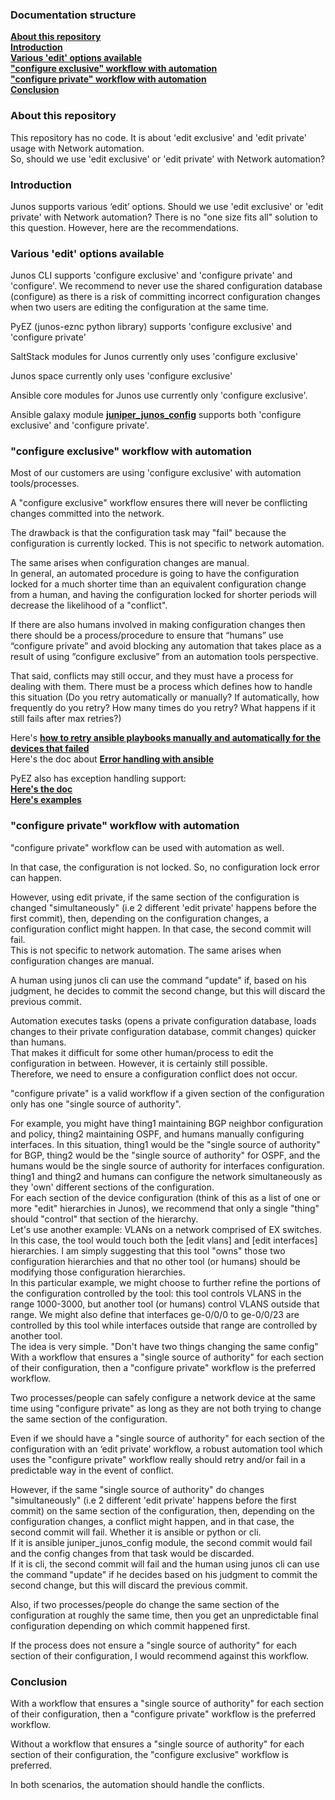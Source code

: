 ### Documentation structure
[**About this repository**](README.md#about-this-repository)  
[**Introduction**](README.md#introduction)  
[**Various 'edit' options available**](README.md#various-edit-options-available)  
[**"configure exclusive" workflow with automation**](README.md#configure-exclusive-workflow-with-automation)  
[**"configure private" workflow with automation**](README.md#configure-private-workflow-with-automation)  
[**Conclusion**](README.md#conclusion)  

### About this repository
This repository has no code. It is about 'edit exclusive' and 'edit private' usage with Network automation.  
So, should we use 'edit exclusive' or 'edit private' with Network automation?  

### Introduction  
Junos supports various ‘edit’ options. Should we use 'edit exclusive' or 'edit private' with Network automation? There is no "one size fits all" solution to this question. However, here are the recommendations.  

### Various 'edit' options available 
 
Junos CLI supports 'configure exclusive' and 'configure private' and 'configure'. We recommend to never use the shared configuration database (configure) as there is a risk of committing incorrect configuration changes when two users are editing the configuration at the same time.  
 
PyEZ (junos-eznc python library) supports 'configure exclusive' and 'configure private'  

SaltStack modules for Junos currently only uses 'configure exclusive'  

Junos space currently only uses 'configure exclusive'  

Ansible core modules for Junos use currently only 'configure exclusive'.    

Ansible galaxy module [**juniper_junos_config**](http://junos-ansible-modules.readthedocs.io/en/2.0.1/juniper_junos_config.html) supports both 'configure exclusive' and 'configure private'.    
 
### "configure exclusive" workflow with automation

Most of our customers are using 'configure exclusive' with automation tools/processes.  

A "configure exclusive" workflow ensures there will never be conflicting changes committed into the network.  

The drawback is that the configuration task may "fail" because the configuration is currently locked. This is not specific to network automation.  

The same arises when configuration changes are manual.  
In general, an automated procedure is going to have the configuration locked for a much shorter time than an equivalent configuration change from a human, and having the configuration locked for shorter periods will decrease the likelihood of a "conflict".  

If there are also humans involved in making configuration changes then there should be a process/procedure to ensure that “humans” use “configure private” and avoid blocking any automation that takes place as a result of using “configure exclusive” from an automation tools perspective.  

That said, conflicts may still occur, and they must have a process for dealing with them. There must be a process which defines how to handle this situation (Do you retry automatically or manually? If automatically, how frequently do you retry? How many times do you retry? What happens if it still fails after max retries?) 

Here's [**how to retry ansible playbooks manually and automatically for the devices that failed**](https://github.com/ksator/EVPN_DCI_automation/wiki/how-to-retry-a-playbook-for-the-devices-that-failed)  
Here's the doc about [**Error handling with ansible**](http://docs.ansible.com/ansible/latest/playbooks_error_handling.html)   

PyEZ also has exception handling support:  
[**Here's the doc**](https://www.juniper.net/documentation/en_US/junos-pyez/topics/example/junos-pyez-program-configuration-data-loading-from-file.html)  
[**Here's examples**](https://github.com/ksator/python-training-for-network-engineers/tree/master/exceptions)    

### "configure private" workflow with automation

"configure private" workflow can be used with automation as well.   

In that case, the configuration is not locked. So, no configuration lock error can happen.      

However, using edit private, if the same section of the configuration is changed "simultaneously" (i.e 2 different 'edit private' happens before the first commit), then, depending on the configuration changes, a configuration conflict might happen. In that case, the second commit will fail.  
This is not specific to network automation. The same arises when configuration changes are manual.  

A human using junos cli can use the command "update" if, based on his judgment, he decides to commit the second change, but this will discard the previous commit.  

Automation executes tasks (opens a private configuration database, loads changes to their private configuration database, commit changes) quicker than humans.  
That makes it difficult for some other human/process to edit the configuration in between. 
However, it is certainly still possible.  
Therefore, we need to ensure a configuration conflict does not occur.  

"configure private" is a valid workflow if a given section of the configuration only has one "single source of authority".  

For example, you might have thing1 maintaining BGP neighbor configuration and policy, thing2 maintaining OSPF, and humans manually configuring interfaces. In this situation, thing1 would be the "single source of authority" for BGP, thing2 would be the "single source of authority" for OSPF, and the humans would be the single source of authority for interfaces configuration. thing1 and thing2 and humans can configure the network simultaneously as they 'own' different sections of the configuration.  
For each section of the device configuration (think of this as a list of one or more "edit" hierarchies in Junos), we recommend that only a single "thing" should "control" that section of the hierarchy.  
Let's use another example: VLANs on a network comprised of EX switches. In this case, the tool would touch both the [edit vlans] and [edit interfaces] hierarchies. I am simply suggesting that this tool "owns" those two configuration hierarchies and that no other tool (or humans) should be modifying those configuration hierarchies.  
In this particular example, we might choose to further refine the portions of the configuration controlled by the tool: this tool controls VLANS in the range 1000-3000, but another tool (or humans) control VLANS outside that range. We might also define that interfaces ge-0/0/0 to ge-0/0/23 are controlled by this tool while interfaces outside that range are controlled by another tool.  
The idea is very simple. "Don't have two things changing the same config"  
With a workflow that ensures a "single source of authority" for each section of their configuration, then a "configure private" workflow is the preferred workflow.  

Two processes/people can safely configure a network device at the same time using "configure private" as long as they are not both trying to change the same section of the configuration.  

Even if we should have a "single source of authority" for each section of the configuration with an ‘edit private’ workflow, a robust automation tool which uses the "configure private" workflow really should retry and/or fail in a predictable way in the event of conflict.  

However, if the same "single source of authority" do changes "simultaneously" (i.e 2 different 'edit private' happens before the first commit) on the same section of the configuration, then, depending on the configuration changes, a conflict might happen, and in that case, the second commit will fail. Whether it is ansible or python or cli.  
If it is ansible juniper_junos_config module, the second commit would fail and the config changes from that task would be discarded.  
If it is cli, the second commit will fail and the human using junos cli can use the command "update" if he decides based on his judgment to commit the second change, but this will discard the previous commit.  

Also, if two processes/people do change the same section of the configuration at roughly the same time, then you get an unpredictable final configuration depending on which commit happened first.  

If the process does not ensure a "single source of authority" for each section of their configuration, I would recommend against this workflow.  

### Conclusion

With a workflow that ensures a "single source of authority" for each section of their configuration, then a "configure private" workflow is the preferred workflow.  

Without a workflow that ensures a "single source of authority" for each section of their configuration, the "configure exclusive" workflow is preferred.   

In both scenarios, the automation should handle the conflicts.   
